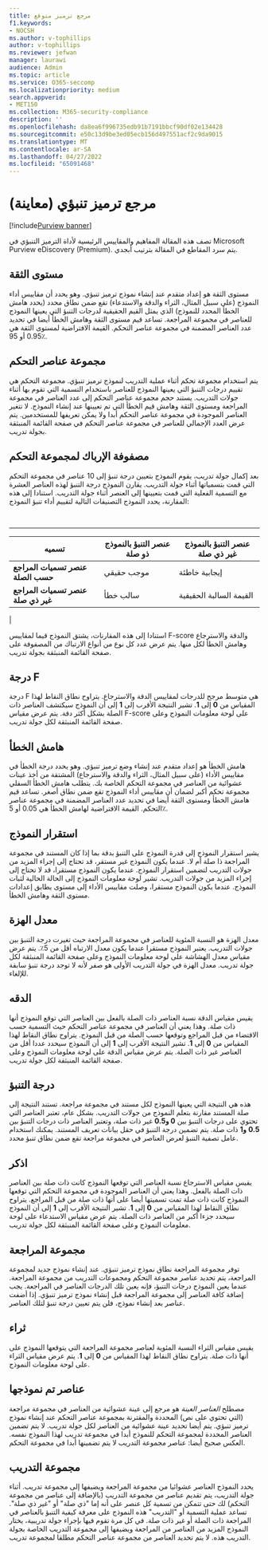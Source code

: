 ```yaml
---
title: مرجع ترميز متوقع
f1.keywords:
- NOCSH
ms.author: v-tophillips
author: v-tophillips
ms.reviewer: jefwan
manager: laurawi
audience: Admin
ms.topic: article
ms.service: O365-seccomp
ms.localizationpriority: medium
search.appverid:
- MET150
ms.collection: M365-security-compliance
description: ''
ms.openlocfilehash: da8ea6f996735edb91b7191bbcf90df02e134428
ms.sourcegitcommit: e50c13d9be3ed05ecb156d497551acf2c9da9015
ms.translationtype: MT
ms.contentlocale: ar-SA
ms.lasthandoff: 04/27/2022
ms.locfileid: "65091468"
---
```

# <a name="predictive-coding-reference-preview"></a>مرجع ترميز تنبؤي (معاينة)

[!include[Purview banner](../includes/purview-rebrand-banner.md)]

تصف هذه المقالة المفاهيم والمقاييس الرئيسية لأداة الترميز التنبؤي في Microsoft Purview eDiscovery (Premium). يتم سرد المقاطع في المقالة بترتيب أبجدي.

## <a name="confidence-level"></a>مستوى الثقة

مستوى الثقة هو إعداد متقدم عند إنشاء نموذج ترميز تنبؤي. وهو يحدد أن مقاييس أداء النموذج (على سبيل المثال، الثراء والدقة والاستدعاء) تقع ضمن نطاق محدد (يحدد هامش الخطأ المحدد للنموذج) الذي يمثل القيم الحقيقية لدرجات التنبؤ التي يعينها النموذج للعناصر في مجموعة المراجعة. تساعد قيم مستوى الثقة وهامش الخطأ أيضا في تحديد عدد العناصر المضمنة في مجموعة عناصر التحكم. القيمة الافتراضية لمستوى الثقة هي 0.95 أو 95٪.

## <a name="control-set"></a>مجموعة عناصر التحكم

يتم استخدام مجموعة تحكم أثناء عملية التدريب لنموذج ترميز تنبؤي. مجموعة التحكم هي تقييم درجات التنبؤ التي يعينها النموذج للعناصر باستخدام التسمية التي تقوم بها أثناء جولات التدريب. يستند حجم مجموعة عناصر التحكم إلى عدد العناصر في مجموعة المراجعة ومستوى الثقة وهامش قيم الخطأ التي تم تعيينها عند إنشاء النموذج. لا تتغير العناصر الموجودة في مجموعة عناصر التحكم أبدا ولا يمكن تعريفها للمستخدمين. يتم عرض العدد الإجمالي للعناصر في مجموعة عناصر التحكم في صفحة القائمة المنبثقة بجولة تدريب.

## <a name="control-set-confusion-matrix"></a>مصفوفة الإرباك لمجموعة التحكم

بعد إكمال جولة تدريب، يقوم النموذج بتعيين درجة تنبؤ إلى 10 عناصر في مجموعة التحكم التي قمت بتسمياتها أثناء جولة التدريب. يقارن النموذج درجة التنبؤ لهذه العناصر العشرة مع التسمية الفعلية التي قمت بتعيينها إلى العنصر أثناء جولة التدريب. استنادا إلى هذه المقارنة، يحدد النموذج التصنيفات التالية لتقييم أداء تنبؤ النموذج:

<br>

****

|تسميه|عنصر التنبؤ بالنموذج ذو صلة|عنصر التنبؤ بالنموذج غير ذي صلة|
|---|---|---|
|**عنصر تسميات المراجع حسب الصلة**|موجب حقيقي|إيجابية خاطئة|
|**عنصر تسميات المراجع غير ذي صلة**|سالب خطأ|القيمة السالبة الحقيقية|
|

استنادا إلى هذه المقارنات، يشتق النموذج قيما لمقاييس F-score والدقة والاسترجاع وهامش الخطأ لكل منها. يتم عرض عدد كل نوع من أنواع الارتباك من المصفوفة على صفحة القائمة المنبثقة بجولة تدريب.

## <a name="f-score"></a>درجة F

درجة F هي متوسط مرجح للدرجات لمقاييس الدقة والاسترجاع.  يتراوح نطاق النقاط لهذا المقياس من **0** إلى **1**. تشير النتيجة الأقرب إلى **1** إلى أن النموذج سيكتشف العناصر ذات الصلة بشكل أكثر دقة. يتم عرض مقياس F-score على لوحة معلومات النموذج وعلى صفحة القائمة المنبثقة لكل جولة تدريب.

## <a name="margin-of-error"></a>هامش الخطأ

هامش الخطأ هو إعداد متقدم عند إنشاء وضع ترميز تنبؤي. وهو يحدد درجة الخطأ في مقاييس الأداء (على سبيل المثال، الثراء والدقة والاسترجاع) المشتقة من أخذ عينات عشوائية من العناصر في مجموعة التحكم الخاصة بك. يتطلب هامش الخطأ السفلي مجموعة تحكم أكبر لضمان أن مقاييس أداء النموذج تقع ضمن نطاق أصغر. تساعد قيم هامش الخطأ ومستوى الثقة أيضا في تحديد عدد العناصر المضمنة في مجموعة عناصر التحكم. القيمة الافتراضية لهامش الخطأ هي 0.05 أو 5٪.

## <a name="model-stability"></a>استقرار النموذج

يشير استقرار النموذج إلى قدرة النموذج على التنبؤ بدقة بما إذا كان المستند في مجموعة المراجعة ذا صلة أم لا. عندما يكون النموذج غير مستقر، قد تحتاج إلى إجراء المزيد من جولات التدريب لتضمين استقرار النموذج. عندما يكون النموذج مستقرا، قد لا تحتاج إلى إجراء المزيد من جولات التدريب. تشير لوحة معلومات النموذج إلى الحالة الحالية لثبات النموذج. عندما يكون النموذج مستقرا، وصلت مقاييس الأداء إلى مستوى يطابق إعدادات مستوى الثقة وهامش الخطأ.

## <a name="overturn-rate"></a>معدل الهزة

معدل الهزة هو النسبة المئوية للعناصر في مجموعة المراجعة حيث تغيرت درجة التنبؤ بين جولات التدريب. يعتبر النموذج مستقرا عندما يكون معدل الارتباه أقل من 5٪. يتم عرض مقياس معدل الهشاشة على لوحة معلومات النموذج وعلى صفحة القائمة المنبثقة لكل جولة تدريب. معدل الهزة في جولة التدريب الأولى هو صفر لأنه لا توجد درجة تنبؤ سابقة للإلغاء.

## <a name="precision"></a>الدقه

يقيس مقياس الدقة نسبة العناصر ذات الصلة بالفعل بين العناصر التي توقع النموذج أنها ذات صلة. وهذا يعني أن العناصر في مجموعة عناصر التحكم حيث التسمية حسب الاقتضاء من قبل المراجع وتوقعها حسب الصلة من قبل النموذج. يتراوح نطاق النقاط لهذا المقياس من **0** إلى **1**. تشير النتيجة الأقرب إلى **1** إلى أن النموذج سيحدد عددا أقل من العناصر غير ذات الصلة. يتم عرض مقياس الدقة على لوحة معلومات النموذج وعلى صفحة القائمة المنبثقة لكل جولة تدريب.

## <a name="prediction-score"></a>درجة التنبؤ

هذه هي النتيجة التي يعينها النموذج لكل مستند في مجموعة مراجعة. تستند النتيجة إلى صلة المستند مقارنة بتعلم النموذج من جولات التدريب. بشكل عام، تعتبر العناصر التي تحتوي على  درجات التنبؤ بين **0 و0.5** غير ذات صلة، وتعتبر العناصر ذات درجات التنبؤ بين **0.5** **و1** ذات صلة. يتم تضمين درجة التنبؤ في حقل بيانات تعريف المستند. يمكنك استخدام عامل تصفية التنبؤ لعرض العناصر في مجموعة مراجعة تقع ضمن نطاق تنبؤ محدد.

## <a name="recall"></a>اذكر

يقيس مقياس الاسترجاع نسبة العناصر التي توقعها النموذج كانت ذات صلة بين العناصر ذات الصلة بالفعل. وهذا يعني أن العناصر الموجودة في مجموعة التحكم التي توقعها النموذج كانت ذات صلة تمت تسميتها أيضا على أنها ذات صلة من قبل المراجع. يتراوح نطاق النقاط لهذا المقياس من **0** إلى **1**. تشير النتيجة الأقرب إلى **1** إلى أن النموذج سيحدد جزءا أكبر من العناصر ذات الصلة. يتم عرض مقياس الاستدعاء على لوحة معلومات النموذج وعلى صفحة القائمة المنبثقة لكل جولة تدريب.

## <a name="review-set"></a>مجموعة المراجعة

توفر مجموعة المراجعة نطاق نموذج ترميز تنبؤي. عند إنشاء نموذج جديد لمجموعة المراجعة، يتم تحديد عناصر مجموعة التحكم ومجموعات التدريب من مجموعة المراجعة. عندما يعين النموذج درجات التنبؤ، فإنه يعين تلك الدرجات العناصر في المراجعة. يجب إضافة كافة العناصر إلى مجموعة المراجعة قبل إنشاء نموذج ترميز تنبؤي. إذا أضفت عناصر بعد إنشاء نموذج، فلن يتم تعيين درجة تنبؤ لتلك العناصر.

## <a name="richness"></a>ثراء

يقيس مقياس الثراء النسبة المئوية لعناصر مجموعة المراجعة التي يتوقعها النموذج على أنها ذات صلة. يتراوح نطاق النقاط لهذا المقياس من **0** إلى **1**. يتم عرض مقياس الثراء على لوحة معلومات النموذج.

## <a name="sampled-items"></a>عناصر تم نموذجها

مصطلح *العناصر العينة* هو مرجع إلى عينة عشوائية من العناصر في مجموعة مراجعة (التي تحتوي على نص) المحددة والمقترنة بمجموعة عناصر التحكم عند إنشاء نموذج ترميز تنبؤي. يتم أيضا تحديد عينة عشوائية من العناصر لكل جولة تدريب. لا يتم تضمين العناصر المحددة لمجموعة التحكم للنموذج أبدا في مجموعة تدريب لهذا النموذج نفسه. العكس صحيح أيضا: عناصر مجموعة التدريب لا يتم تضمينها أبدا في مجموعة التحكم.

## <a name="training-set"></a>مجموعة التدريب

يحدد النموذج العناصر عشوائيا من مجموعة المراجعة ويضيفها إلى مجموعة تدريب. أثناء جولة التدريب، يتم تقديم عناصر من مجموعة التدريب (بالإضافة إلى عناصر من مجموعة التحكم) لك حتى تتمكن من تسمية كل عنصر على أنه إما "ذي صلة" أو "غير ذي صلة". تساعد عملية التسمية أو "التدريب" هذه النموذج على معرفة كيفية التنبؤ بالعناصر في المراجعة ذات الصلة أو غير ذات صلة. في كل مرة تقوم فيها بإجراء جولة تدريبية، يختار النموذج المزيد من العناصر من المراجعة ويضيفها إلى مجموعة التدريب الخاصة بجولة التدريب هذه. لا يتم تحديد العناصر من مجموعة عناصر التحكم مطلقا لمجموعة تدريب.
